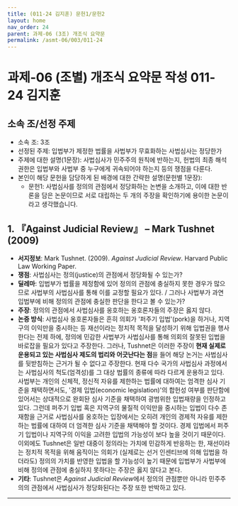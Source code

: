 ```yaml
---
title: (011-24 김지훈) 문헌1/문헌2
layout: home
nav_order: 24
parent: 과제-06 (3조) 개조식 요약문
permalink: /asmt-06/003/011-24
---
```


# 과제-06 (조별) 개조식 요약문 작성 011-24 김지훈

## 소속 조/선정 주제

- 소속 조: 3조
- 선정된 주제: 입법부가 제정한 법률을 사법부가 무효화하는 사법심사는 정당한가
- 주제에 대한 설명(1문장): 사법심사가 민주주의 원칙에 반하는지, 헌법의 최종 해석 권한은 입법부와 사법부 중 누구에게 귀속되어야 하는지 등의 쟁점을 다룬다.
- 본인이 해당 문헌을 담당하게 된 배경에 대한 간략한 설명(문헌별 1문장):  
  - 문헌1: 사법심사를 정의의 관점에서 정당화하는 논변을 소개하고, 이에 대한 반론을 담은 논문이므로 서로 대립하는 두 개의 주장을 확인하기에 용이한 논문이라고 생각했습니다.

## 1. 『Against Judicial Review』 – Mark Tushnet (2009)

- **서지정보**: Mark Tushnet. (2009). *Against Judicial Review*. Harvard Public Law Working Paper.
- **쟁점**: 사법심사는 정의(justice)의 관점에서 정당화될 수 있는가? 
- **딜레마**: 입법부가 법률을 제정함에 있어 정의의 관점에 충실하지 못한 경우가 많으므로 사법부의 사법심사를 통해 이를 교정할 필요가 있다. / 그러나 사법부가 과연 입법부에 비해 정의의 관점에 충실한 판단을 한다고 볼 수 있는가? 
- **주장**: 정의의 관점에서 사법심사를 옹호하는 옹호론자들의 주장은 옳지 않다. 
- **논증 방식**: 사법심사 옹호론자들은 흔히 의회가 '퍼주기 입법'(pork)을 하거나, 지역구의 이익만을 중시하는 등 재선이라는 정치적 목적을 달성하기 위해 입법권을 행사한다는 전제 하에, 정의에 민감한 사법부가 사법심사를 통해 의회의 잘못된 입법을 바로잡을 필요가 있다고 주장한다. 그러나, Tushnet은 이러한 주장이 **현재 실제로 운용되고 있는 사법심사 제도의 법리와 어긋난다는 점**을 들어 해당 논거는 사법심사를 뒷받침하는 근거가 될 수 없다고 주장한다. 현재 다수 국가의 사법심사 과정에서는 사법심사의 척도(엄격성)를 그 대상 법률의 종류에 따라 다르게 운용하고 있다. 사법부는 개인의 신체적, 정신적 자유를 제한하는 법률에 대하여는 엄격한 심사 기준을 채택하면서도, '경제 입법(economic legislation)'의 합헌성 여부를 판단함에 있어서는 상대적으로 완회돤 심사 기준을 채택하여 광범위한 입법재량을 인정하고 있다. 그런데 퍼주기 입법 혹은 지역구의 물질적 이익만을 중시하는 입법이 다수 존재함을 근거로 사법심사를 옹호하는 입장에서는 오히려 개인의 경제적 자유를 제한하는 법률에 대하여 더 엄격한 심사 기준을 채택해야 할 것이다. 경제 입법에서 퍼주기 입법이나 지역구의 이익을 고려한 입법의 가능성이 보다 높을 것이기 때문이다. 이외에도 Tushnet은 일반 대중이 정의라는 가치에 민감하게 반응하는 한, 재선이라는 정치적 목적을 위해 움직이는 의회가 (실제로는 선거 인센티브에 의해 입법을 하더라도) 정의의 가치를 반영한 입법을 할 가능성이 높기 때문에 입법부가 사법부에 비해 정의에 관점에 충실하지 못하다는 주장은 옳지 않다고 본다. 
- **기타**: Tushnet은 *Against Judicial Review*에서 정의의 관점뿐만 아니라 민주주의의 관점에서 사법심사가 정당화된다는 주장 또한 반박하고 있다.  

---
